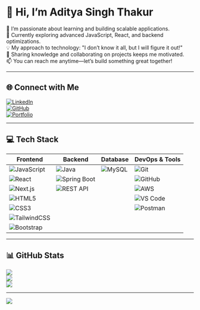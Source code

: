 # 👋 Hi, I’m Aditya Singh Thakur  

👀 I’m passionate about learning and building scalable applications.  
🌱 Currently exploring advanced JavaScript, React, and backend optimizations.  
💡 My approach to technology: "I don’t know it all, but I will figure it out!"  
💞 Sharing knowledge and collaborating on projects keeps me motivated.  
📫 You can reach me anytime—let’s build something great together!  

---

## 🌐 Connect with Me  
[![LinkedIn](https://img.shields.io/badge/LinkedIn-%230077B5.svg?logo=linkedin&logoColor=white)](https://www.linkedin.com/in/aditya-thakur-660114233/)  
[![GitHub](https://img.shields.io/badge/GitHub-181717?logo=github&logoColor=white)](https://github.com/Adity4thakur)  
[![Portfolio](https://img.shields.io/badge/Portfolio-%2312100E.svg?logo=firefox&logoColor=white)](https://adity4thakur.github.io/ADiTYA-THAKUR-portfolio/)  

---

## 💻 Tech Stack  

| **Frontend** | **Backend** | **Database** | **DevOps & Tools** |
|-------------|------------|-------------|--------------------|
| ![JavaScript](https://img.shields.io/badge/JavaScript-%23F7DF1E.svg?style=for-the-badge&logo=javascript&logoColor=black) | ![Java](https://img.shields.io/badge/Java-%23ED8B00.svg?style=for-the-badge&logo=openjdk&logoColor=white) | ![MySQL](https://img.shields.io/badge/MySQL-%2300000f.svg?style=for-the-badge&logo=mysql&logoColor=white) | ![Git](https://img.shields.io/badge/Git-%23F05032.svg?style=for-the-badge&logo=git&logoColor=white) |
| ![React](https://img.shields.io/badge/React-%2320232a.svg?style=for-the-badge&logo=react&logoColor=%2361DAFB) | ![Spring Boot](https://img.shields.io/badge/Spring%20Boot-%236DB33F.svg?style=for-the-badge&logo=springboot&logoColor=white) |  | ![GitHub](https://img.shields.io/badge/GitHub-181717?logo=github&logoColor=white&style=for-the-badge) |
| ![Next.js](https://img.shields.io/badge/Next.js-%23000000.svg?style=for-the-badge&logo=nextdotjs&logoColor=white) | ![REST API](https://img.shields.io/badge/REST%20API-%23000000.svg?style=for-the-badge&logo=flask&logoColor=white) |  | ![AWS](https://img.shields.io/badge/AWS-%23FF9900.svg?style=for-the-badge&logo=amazon-aws&logoColor=white) |
| ![HTML5](https://img.shields.io/badge/HTML5-%23E34F26.svg?style=for-the-badge&logo=html5&logoColor=white) |  |  | ![VS Code](https://img.shields.io/badge/VS%20Code-%23007ACC.svg?style=for-the-badge&logo=visual-studio-code&logoColor=white) |
| ![CSS3](https://img.shields.io/badge/CSS3-%231572B6.svg?style=for-the-badge&logo=css3&logoColor=white) |  |  | ![Postman](https://img.shields.io/badge/Postman-%23FF6C37.svg?style=for-the-badge&logo=postman&logoColor=white) |
| ![TailwindCSS](https://img.shields.io/badge/TailwindCSS-%2338B2AC.svg?style=for-the-badge&logo=tailwind-css&logoColor=white) |  |  |  |
| ![Bootstrap](https://img.shields.io/badge/Bootstrap-%238511FA.svg?style=for-the-badge&logo=bootstrap&logoColor=white) |  |  |  |

---

## 📊 GitHub Stats  
![](https://github-readme-stats.vercel.app/api?username=Adity4thakur&theme=dark&hide_border=false&include_all_commits=false&count_private=false)  
![](https://github-readme-streak-stats.herokuapp.com/?user=Adity4thakur&theme=dark&hide_border=false)  
![](https://github-readme-stats.vercel.app/api/top-langs/?username=Adity4thakur&theme=dark&hide_border=false&include_all_commits=false&count_private=false&layout=compact)  

---
[![](https://visitcount.itsvg.in/api?id=Adity4thakur&icon=0&color=0)](https://visitcount.itsvg.in)
